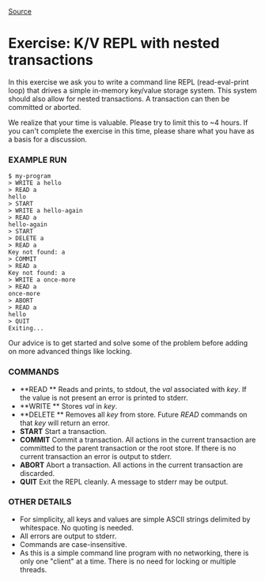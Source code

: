 [Source](https://heptio.com/exercise/kv-simple/ "Permalink to Exercise: K/V REPL with nested transactions")

# Exercise: K/V REPL with nested transactions

In this exercise we ask you to write a command line REPL (read-eval-print loop) that drives a simple in-memory key/value storage system. This system should also allow for nested transactions. A transaction can then be committed or aborted.

We realize that your time is valuable. Please try to limit this to ~4 hours. If you can't complete the exercise in this time, please share what you have as a basis for a discussion.

### EXAMPLE RUN


    $ my-program
    > WRITE a hello
    > READ a
    hello
    > START
    > WRITE a hello-again
    > READ a
    hello-again
    > START
    > DELETE a
    > READ a
    Key not found: a
    > COMMIT
    > READ a
    Key not found: a
    > WRITE a once-more
    > READ a
    once-more
    > ABORT
    > READ a
    hello
    > QUIT
    Exiting...

Our advice is to get started and solve some of the problem before adding on more advanced things like locking.

### COMMANDS

* **READ ** Reads and prints, to stdout, the _val_ associated with _key_. If the value is not present an error is printed to stderr.
* **WRITE  ** Stores _val_ in _key_.
* **DELETE ** Removes all _key_ from store. Future _READ_ commands on that _key_ will return an error.
* **START** Start a transaction.
* **COMMIT** Commit a transaction. All actions in the current transaction are committed to the parent transaction or the root store. If there is no current transaction an error is output to stderr.
* **ABORT** Abort a transaction. All actions in the current transaction are discarded.
* **QUIT** Exit the REPL cleanly. A message to stderr may be output.

### OTHER DETAILS

* For simplicity, all keys and values are simple ASCII strings delimited by whitespace. No quoting is needed.
* All errors are output to stderr.
* Commands are case-insensitive.
* As this is a simple command line program with no networking, there is only one "client" at a time. There is no need for locking or multiple threads.
